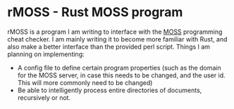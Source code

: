 # rMOSS - Rust MOSS program

rMOSS is a program I am writing to interface with the
[MOSS](http://theory.stanford.edu/~aiken/moss/) programming cheat checker. I
am mainly writing it to become more familiar with Rust, and also make a better
interface than the provided perl script. Things I am planning on implementing:

- A config file to define certain program properties (such as the domain for
  the MOSS server, in case this needs to be changed, and the user id. This
  will more commonly need to be changed)
- Be able to intelligently process entire directories of documents,
  recursively or not.

